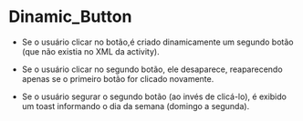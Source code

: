 # Dinamic_Button
- Se o usuário clicar no botão,é criado dinamicamente um segundo botão (que não existia no XML da activity).<br />

- Se o usuário clicar no segundo botão, ele desaparece, reaparecendo apenas se o primeiro botão for clicado novamente.<br />

- Se o usuário segurar o segundo botão (ao invés de clicá-lo), é exibido um toast informando o dia da semana (domingo a segunda).<br />

